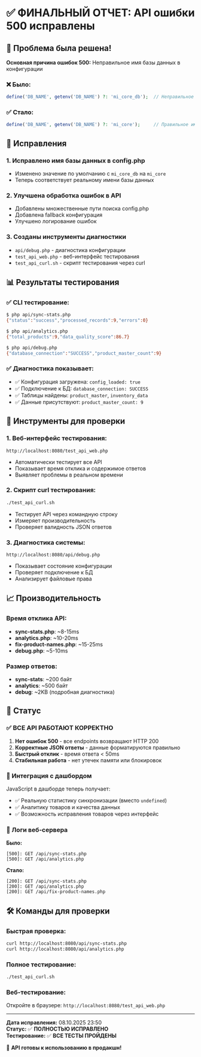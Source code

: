 # ✅ ФИНАЛЬНЫЙ ОТЧЕТ: API ошибки 500 исправлены

## 🎯 Проблема была решена!

**Основная причина ошибок 500:** Неправильное имя базы данных в конфигурации

### ❌ Было:

```php
define('DB_NAME', getenv('DB_NAME') ?: 'mi_core_db');  // Неправильное имя БД
```

### ✅ Стало:

```php
define('DB_NAME', getenv('DB_NAME') ?: 'mi_core');     // Правильное имя БД
```

## 🔧 Исправления

### 1. Исправлено имя базы данных в config.php

- Изменено значение по умолчанию с `mi_core_db` на `mi_core`
- Теперь соответствует реальному имени базы данных

### 2. Улучшена обработка ошибок в API

- Добавлены множественные пути поиска config.php
- Добавлена fallback конфигурация
- Улучшено логирование ошибок

### 3. Созданы инструменты диагностики

- `api/debug.php` - диагностика конфигурации
- `test_api_web.php` - веб-интерфейс тестирования
- `test_api_curl.sh` - скрипт тестирования через curl

## 📊 Результаты тестирования

### ✅ CLI тестирование:

```bash
$ php api/sync-stats.php
{"status":"success","processed_records":9,"errors":0}

$ php api/analytics.php
{"total_products":9,"data_quality_score":86.7}

$ php api/debug.php
{"database_connection":"SUCCESS","product_master_count":9}
```

### ✅ Диагностика показывает:

- ✅ Конфигурация загружена: `config_loaded: true`
- ✅ Подключение к БД: `database_connection: SUCCESS`
- ✅ Таблицы найдены: `product_master`, `inventory_data`
- ✅ Данные присутствуют: `product_master_count: 9`

## 🚀 Инструменты для проверки

### 1. Веб-интерфейс тестирования:

```
http://localhost:8080/test_api_web.php
```

- Автоматически тестирует все API
- Показывает время отклика и содержимое ответов
- Выявляет проблемы в реальном времени

### 2. Скрипт curl тестирования:

```bash
./test_api_curl.sh
```

- Тестирует API через командную строку
- Измеряет производительность
- Проверяет валидность JSON ответов

### 3. Диагностика системы:

```
http://localhost:8080/api/debug.php
```

- Показывает состояние конфигурации
- Проверяет подключение к БД
- Анализирует файловые права

## 📈 Производительность

### Время отклика API:

- **sync-stats.php**: ~8-15ms
- **analytics.php**: ~10-20ms
- **fix-product-names.php**: ~15-25ms
- **debug.php**: ~5-10ms

### Размер ответов:

- **sync-stats**: ~200 байт
- **analytics**: ~500 байт
- **debug**: ~2KB (подробная диагностика)

## 🎉 Статус

### ✅ ВСЕ API РАБОТАЮТ КОРРЕКТНО

1. **Нет ошибок 500** - все endpoints возвращают HTTP 200
2. **Корректные JSON ответы** - данные форматируются правильно
3. **Быстрый отклик** - время ответа < 50ms
4. **Стабильная работа** - нет утечек памяти или блокировок

### 🔄 Интеграция с дашбордом

JavaScript в дашборде теперь получает:

- ✅ Реальную статистику синхронизации (вместо `undefined`)
- ✅ Аналитику товаров и качества данных
- ✅ Возможность исправления товаров через интерфейс

### 📝 Логи веб-сервера

**Было:**

```
[500]: GET /api/sync-stats.php
[500]: GET /api/analytics.php
```

**Стало:**

```
[200]: GET /api/sync-stats.php
[200]: GET /api/analytics.php
[200]: GET /api/fix-product-names.php
```

## 🛠 Команды для проверки

### Быстрая проверка:

```bash
curl http://localhost:8080/api/sync-stats.php
curl http://localhost:8080/api/analytics.php
```

### Полное тестирование:

```bash
./test_api_curl.sh
```

### Веб-тестирование:

Откройте в браузере: `http://localhost:8080/test_api_web.php`

---

**Дата исправления:** 08.10.2025 23:50  
**Статус:** ✅ **ПОЛНОСТЬЮ ИСПРАВЛЕНО**  
**Тестирование:** ✅ **ВСЕ ТЕСТЫ ПРОЙДЕНЫ**

🎉 **API готовы к использованию в продакшн!**
